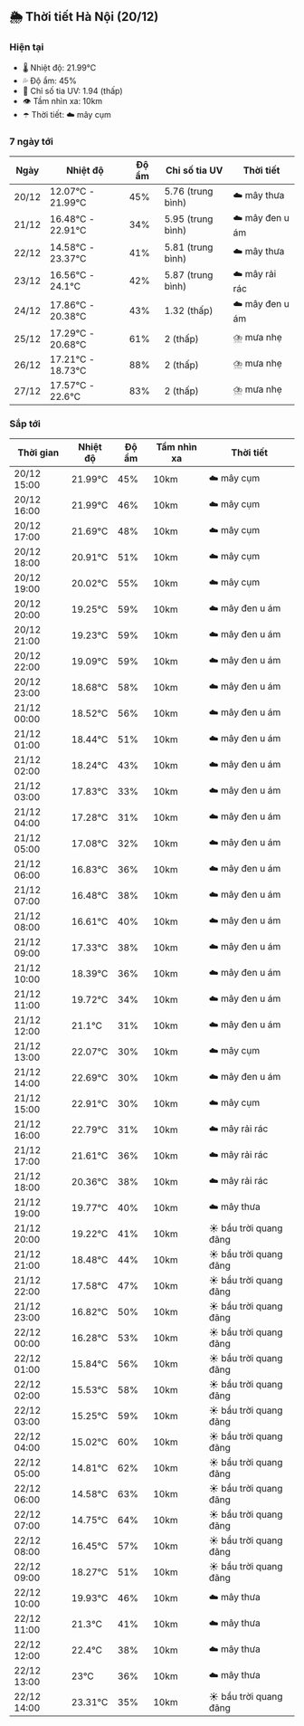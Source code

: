 ## 🌦️ Thời tiết Hà Nội (20/12)

### Hiện tại

- 🌡️ Nhiệt độ: 21.99℃
- 💦 Độ ẩm: 45%
- 🌟 Chỉ số tia UV: 1.94 (thấp)
- 👁️ Tầm nhìn xa: 10km
- ☂️ Thời tiết: ☁️ mây cụm

### 7 ngày tới

| Ngày | Nhiệt độ | Độ ẩm | Chỉ số tia UV | Thời tiết |
| --- | --- | --- | --- | --- |
| 20/12 | 12.07℃ - 21.99℃ | 45% | 5.76 (trung bình) | ☁️ mây thưa |
| 21/12 | 16.48℃ - 22.91℃ | 34% | 5.95 (trung bình) | ☁️ mây đen u ám |
| 22/12 | 14.58℃ - 23.37℃ | 41% | 5.81 (trung bình) | ☁️ mây thưa |
| 23/12 | 16.56℃ - 24.1℃ | 42% | 5.87 (trung bình) | ☁️ mây rải rác |
| 24/12 | 17.86℃ - 20.38℃ | 43% | 1.32 (thấp) | ☁️ mây đen u ám |
| 25/12 | 17.29℃ - 20.68℃ | 61% | 2 (thấp) | ⛈️ mưa nhẹ |
| 26/12 | 17.21℃ - 18.73℃ | 88% | 2 (thấp) | ⛈️ mưa nhẹ |
| 27/12 | 17.57℃ - 22.6℃ | 83% | 2 (thấp) | ⛈️ mưa nhẹ |

### Sắp tới

| Thời gian | Nhiệt độ | Độ ẩm | Tầm nhìn xa | Thời tiết |
| --- | --- | --- | --- | --- |
| 20/12 15:00 | 21.99℃ | 45% | 10km | ☁️ mây cụm |
| 20/12 16:00 | 21.99℃ | 46% | 10km | ☁️ mây cụm |
| 20/12 17:00 | 21.69℃ | 48% | 10km | ☁️ mây cụm |
| 20/12 18:00 | 20.91℃ | 51% | 10km | ☁️ mây cụm |
| 20/12 19:00 | 20.02℃ | 55% | 10km | ☁️ mây cụm |
| 20/12 20:00 | 19.25℃ | 59% | 10km | ☁️ mây đen u ám |
| 20/12 21:00 | 19.23℃ | 59% | 10km | ☁️ mây đen u ám |
| 20/12 22:00 | 19.09℃ | 59% | 10km | ☁️ mây đen u ám |
| 20/12 23:00 | 18.68℃ | 58% | 10km | ☁️ mây đen u ám |
| 21/12 00:00 | 18.52℃ | 56% | 10km | ☁️ mây đen u ám |
| 21/12 01:00 | 18.44℃ | 51% | 10km | ☁️ mây đen u ám |
| 21/12 02:00 | 18.24℃ | 43% | 10km | ☁️ mây đen u ám |
| 21/12 03:00 | 17.83℃ | 33% | 10km | ☁️ mây đen u ám |
| 21/12 04:00 | 17.28℃ | 31% | 10km | ☁️ mây đen u ám |
| 21/12 05:00 | 17.08℃ | 32% | 10km | ☁️ mây đen u ám |
| 21/12 06:00 | 16.83℃ | 36% | 10km | ☁️ mây đen u ám |
| 21/12 07:00 | 16.48℃ | 38% | 10km | ☁️ mây đen u ám |
| 21/12 08:00 | 16.61℃ | 40% | 10km | ☁️ mây đen u ám |
| 21/12 09:00 | 17.33℃ | 38% | 10km | ☁️ mây đen u ám |
| 21/12 10:00 | 18.39℃ | 36% | 10km | ☁️ mây đen u ám |
| 21/12 11:00 | 19.72℃ | 34% | 10km | ☁️ mây đen u ám |
| 21/12 12:00 | 21.1℃ | 31% | 10km | ☁️ mây đen u ám |
| 21/12 13:00 | 22.07℃ | 30% | 10km | ☁️ mây cụm |
| 21/12 14:00 | 22.69℃ | 30% | 10km | ☁️ mây đen u ám |
| 21/12 15:00 | 22.91℃ | 30% | 10km | ☁️ mây cụm |
| 21/12 16:00 | 22.79℃ | 31% | 10km | ☁️ mây rải rác |
| 21/12 17:00 | 21.61℃ | 36% | 10km | ☁️ mây rải rác |
| 21/12 18:00 | 20.36℃ | 38% | 10km | ☁️ mây rải rác |
| 21/12 19:00 | 19.77℃ | 40% | 10km | ☁️ mây thưa |
| 21/12 20:00 | 19.22℃ | 41% | 10km | ☀️ bầu trời quang đãng |
| 21/12 21:00 | 18.48℃ | 44% | 10km | ☀️ bầu trời quang đãng |
| 21/12 22:00 | 17.58℃ | 47% | 10km | ☀️ bầu trời quang đãng |
| 21/12 23:00 | 16.82℃ | 50% | 10km | ☀️ bầu trời quang đãng |
| 22/12 00:00 | 16.28℃ | 53% | 10km | ☀️ bầu trời quang đãng |
| 22/12 01:00 | 15.84℃ | 56% | 10km | ☀️ bầu trời quang đãng |
| 22/12 02:00 | 15.53℃ | 58% | 10km | ☀️ bầu trời quang đãng |
| 22/12 03:00 | 15.25℃ | 59% | 10km | ☀️ bầu trời quang đãng |
| 22/12 04:00 | 15.02℃ | 60% | 10km | ☀️ bầu trời quang đãng |
| 22/12 05:00 | 14.81℃ | 62% | 10km | ☀️ bầu trời quang đãng |
| 22/12 06:00 | 14.58℃ | 63% | 10km | ☀️ bầu trời quang đãng |
| 22/12 07:00 | 14.75℃ | 64% | 10km | ☀️ bầu trời quang đãng |
| 22/12 08:00 | 16.45℃ | 57% | 10km | ☀️ bầu trời quang đãng |
| 22/12 09:00 | 18.27℃ | 51% | 10km | ☀️ bầu trời quang đãng |
| 22/12 10:00 | 19.93℃ | 46% | 10km | ☁️ mây thưa |
| 22/12 11:00 | 21.3℃ | 41% | 10km | ☁️ mây thưa |
| 22/12 12:00 | 22.4℃ | 38% | 10km | ☁️ mây thưa |
| 22/12 13:00 | 23℃ | 36% | 10km | ☁️ mây thưa |
| 22/12 14:00 | 23.31℃ | 35% | 10km | ☀️ bầu trời quang đãng |
